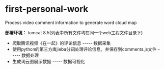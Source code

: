 # first-personal-work
Process video comment information to generate word cloud map

**部署环境：** tomcat 8.5(列表中所有文件均在同一个web工程文件目录下)

* 爬取腾讯视频《在一起》的评论信息 ----- 数据采集
* 使用python的第三方库jieba分词处理评论信息，并保存到comments.js文件 ----- 数据处理
* 生成词云图展示数据 ----- 数据可视化

